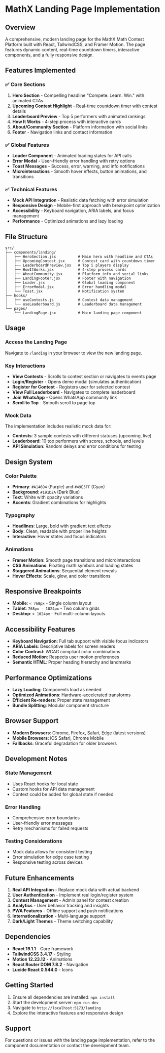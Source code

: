 # MathX Landing Page Implementation

## Overview
A comprehensive, modern landing page for the MathX Math Contest Platform built with React, TailwindCSS, and Framer Motion. The page features dynamic content, real-time countdown timers, interactive components, and a fully responsive design.

## Features Implemented

### ✅ Core Sections
1. **Hero Section** - Compelling headline "Compete. Learn. Win." with animated CTAs
2. **Upcoming Contest Highlight** - Real-time countdown timer with contest details
3. **Leaderboard Preview** - Top 5 performers with animated rankings
4. **How It Works** - 4-step process with interactive cards
5. **About/Community Section** - Platform information with social links
6. **Footer** - Navigation links and contact information

### ✅ Global Features
- **Loader Component** - Animated loading states for API calls
- **Error Modal** - User-friendly error handling with retry options
- **Toast Messages** - Success, error, warning, and info notifications
- **Microinteractions** - Smooth hover effects, button animations, and transitions

### ✅ Technical Features
- **Mock API Integration** - Realistic data fetching with error simulation
- **Responsive Design** - Mobile-first approach with breakpoint optimization
- **Accessibility** - Keyboard navigation, ARIA labels, and focus management
- **Performance** - Optimized animations and lazy loading

## File Structure

```
src/
├── components/landing/
│   ├── HeroSection.jsx          # Main hero with headline and CTAs
│   ├── UpcomingContest.jsx      # Contest card with countdown timer
│   ├── LeaderboardPreview.jsx   # Top 5 players display
│   ├── HowItWorks.jsx           # 4-step process cards
│   ├── AboutCommunity.jsx       # Platform info and social links
│   ├── LandingFooter.jsx        # Footer with navigation
│   ├── Loader.jsx               # Global loading component
│   ├── ErrorModal.jsx           # Error handling modal
│   └── Toast.jsx                # Notification system
├── hooks/
│   ├── useContests.js           # Contest data management
│   └── useLeaderboard.js        # Leaderboard data management
└── pages/
    └── LandingPage.jsx          # Main landing page component
```

## Usage

### Access the Landing Page
Navigate to `/landing` in your browser to view the new landing page.

### Key Interactions
- **View Contests** - Scrolls to contest section or navigates to events page
- **Login/Register** - Opens demo modal (simulates authentication)
- **Register for Contest** - Registers user for selected contest
- **View Full Leaderboard** - Navigates to complete leaderboard
- **Join WhatsApp** - Opens WhatsApp community link
- **Scroll to Top** - Smooth scroll to page top

### Mock Data
The implementation includes realistic mock data for:
- **Contests**: 3 sample contests with different statuses (upcoming, live)
- **Leaderboard**: 10 top performers with scores, schools, and levels
- **API Simulation**: Random delays and error conditions for testing

## Design System

### Color Palette
- **Primary**: `#A146D4` (Purple) and `#49E3FF` (Cyan)
- **Background**: `#191D2A` (Dark Blue)
- **Text**: White with opacity variations
- **Accents**: Gradient combinations for highlights

### Typography
- **Headlines**: Large, bold with gradient text effects
- **Body**: Clean, readable with proper line heights
- **Interactive**: Hover states and focus indicators

### Animations
- **Framer Motion**: Smooth page transitions and microinteractions
- **CSS Animations**: Floating math symbols and loading states
- **Staggered Animations**: Sequential element reveals
- **Hover Effects**: Scale, glow, and color transitions

## Responsive Breakpoints

- **Mobile**: `< 768px` - Single column layout
- **Tablet**: `768px - 1024px` - Two column grids
- **Desktop**: `> 1024px` - Full multi-column layouts

## Accessibility Features

- **Keyboard Navigation**: Full tab support with visible focus indicators
- **ARIA Labels**: Descriptive labels for screen readers
- **Color Contrast**: WCAG compliant color combinations
- **Reduced Motion**: Respects user motion preferences
- **Semantic HTML**: Proper heading hierarchy and landmarks

## Performance Optimizations

- **Lazy Loading**: Components load as needed
- **Optimized Animations**: Hardware-accelerated transforms
- **Efficient Re-renders**: Proper state management
- **Bundle Splitting**: Modular component structure

## Browser Support

- **Modern Browsers**: Chrome, Firefox, Safari, Edge (latest versions)
- **Mobile Browsers**: iOS Safari, Chrome Mobile
- **Fallbacks**: Graceful degradation for older browsers

## Development Notes

### State Management
- Uses React hooks for local state
- Custom hooks for API data management
- Context could be added for global state if needed

### Error Handling
- Comprehensive error boundaries
- User-friendly error messages
- Retry mechanisms for failed requests

### Testing Considerations
- Mock data allows for consistent testing
- Error simulation for edge case testing
- Responsive testing across devices

## Future Enhancements

1. **Real API Integration** - Replace mock data with actual backend
2. **User Authentication** - Implement real login/register system
3. **Contest Management** - Admin panel for contest creation
4. **Analytics** - User behavior tracking and insights
5. **PWA Features** - Offline support and push notifications
6. **Internationalization** - Multi-language support
7. **Dark/Light Themes** - Theme switching capability

## Dependencies

- **React 19.1.1** - Core framework
- **TailwindCSS 3.4.17** - Styling
- **Motion 12.23.12** - Animations
- **React Router DOM 7.8.2** - Navigation
- **Lucide React 0.544.0** - Icons

## Getting Started

1. Ensure all dependencies are installed: `npm install`
2. Start the development server: `npm run dev`
3. Navigate to `http://localhost:5173/landing`
4. Explore the interactive features and responsive design

## Support

For questions or issues with the landing page implementation, refer to the component documentation or contact the development team.
